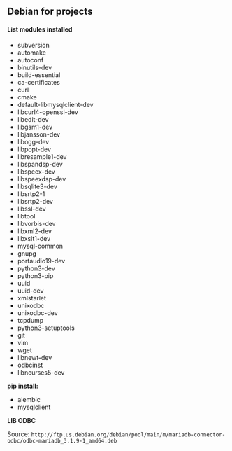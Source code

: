 ## Debian for projects

#### List modules installed

- subversion
- automake
- autoconf
- binutils-dev
- build-essential
- ca-certificates
- curl
- cmake
- default-libmysqlclient-dev
- libcurl4-openssl-dev
- libedit-dev
- libgsm1-dev
- libjansson-dev
- libogg-dev
- libpopt-dev
- libresample1-dev
- libspandsp-dev
- libspeex-dev
- libspeexdsp-dev
- libsqlite3-dev
- libsrtp2-1
- libsrtp2-dev
- libssl-dev
- libtool
- libvorbis-dev
- libxml2-dev
- libxslt1-dev
- mysql-common
- gnupg
- portaudio19-dev
- python3-dev
- python3-pip
- uuid
- uuid-dev
- xmlstarlet
- unixodbc
- unixodbc-dev
- tcpdump
- python3-setuptools
- git
- vim
- wget
- libnewt-dev
- odbcinst
- libncurses5-dev

**pip install:** 

- alembic
- mysqlclient

**LIB ODBC**

Source: `http://ftp.us.debian.org/debian/pool/main/m/mariadb-connector-odbc/odbc-mariadb_3.1.9-1_amd64.deb`


